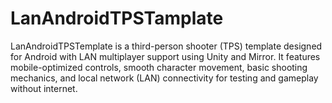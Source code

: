 # LanAndroidTPSTamplate
LanAndroidTPSTemplate is a third-person shooter (TPS) template designed for Android with LAN multiplayer support using Unity and Mirror. It features mobile-optimized controls, smooth character movement, basic shooting mechanics, and local network (LAN) connectivity for testing and gameplay without internet.
